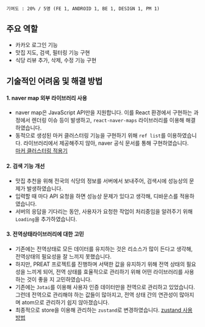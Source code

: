 `기여도 : 20% / 5명 (FE 1, ANDROID 1, BE 1, DESIGN 1, PM 1)`
## 주요 역할
- 카카오 로그인 기능
- 맛집 지도, 검색, 필터링 기능 구현
- 식당 리뷰 추가, 삭제, 수정 기능 구현

## 기술적인 어려움 및 해결 방법
#### 1. naver map 외부 라이브러리 사용
- naver map은 JavaScript API만을 지원합니다. 이를 React 환경에서 구현하는 과정에서 렌더링 이슈 등이 발생하고, `react-naver-maps` 라이브러리를 이용해 해결하였습니다.
- 동적으로 생성된 마커 클러스터링 기능을 구현하기 위해 `ref list`를 이용하였습니다. 라이브러리에서 제공해주지 않아, naver 공식 문서를 통해 구현하였습니다.   
 [마커 클러스터링 적용기](https://velog.io/@sumi-0011/naver-marker-clustering-2)

#### 2. 검색 기능 개선
- 맛집 추천을 위해 전국의 식당의 정보를 서버에서 보내주어, 검색시에 성능상의 문제가 발생하였습니다. 
- 입력할 때 마다 API 요청을 하면 성능상 문제가 있다고 생각해, 디바운스를 적용하였습니다. 
- 서버의 응답을 기다리는 동안, 사용자가 요청한 작업이 처리중임을 알려주기 위해 `Loading`을 추가하였습니다.


#### 3. 전역상태라이브러리에 대한 고민
- 기존에는 전역상태로 모든 데이터를 유지하는 것은 리소스가 많이 든다고 생각해, 전역상태의 필요성을 잘 느끼지 못했습니다. 
- 하지만, PREAT 프로젝트를 진행하며 서택한 값을 유지하기 위해 전역 상태의 필요성을 느끼게 되어, 전역 상태를 효율적으로 관리하기 위해 어떤 라이브러리를 사용하는 것이 좋을 지 고민하였습니다.
- 기존에는 `Jotai`를 이용해 사용자 인증 데이터만을 전역으로 관리하고 있었습니다. 그런데 전역으로 관리해야 하는 값들이 많아지고, 전역 상태 간의 연관성이 많아지며 atom으로 관리하기 쉽지 않아졌습니다. 
- 최종적으로 store을 이용해 관리하는 `zustand`로 변경하였습니다. [zustand 사용 방법](https://github.com/orgs/TEAM-PREAT/discussions)